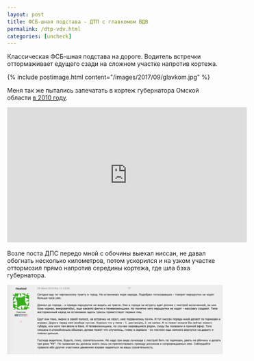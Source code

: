 ```yaml
---
layout: post
title: ФСБ-шная подстава - ДТП с главкомом ВДВ
permalink: /dtp-vdv.html
categories: [uncheck]
---
```


Классическая ФСБ-шная подстава на дороге. Водитель встречки оттормаживает едущего сзади на сложном участке напротив кортежа.

{% include postimage.html content="/images/2017/09/glavkom.jpg" %}

Меня так же пытались запечатать в кортеж губернатора Омской области [в 2010 году](https://forum.omsk.com/viewtopic.php?p=1697140#1697140). 

<iframe width="560" height="315" src="https://www.youtube.com/embed/mGN7lrDiSEs" frameborder="0" allowfullscreen></iframe>

Возле поста ДПС передо мной с обочины выехал ниссан, не давал обогнать несколько километров, потом ускорился и на узком участке оттормозил прямо напротив середины кортежа, где шла бэха губернатора.

![forum](/images/2017/09/dtp-2010.png)

